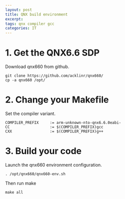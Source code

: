```yaml
---
layout: post
title: QNX build environment
excerpt: 
tags: qnx compiler gcc
categories: IT
---
```


# 1. Get the QNX6.6 SDP
Download qnx660 from github.
```
git clone https://github.com/acklinr/qnx660/
cp -a qnx660 /opt/
```

# 2. Change your Makefile
Set the compiler variant.
```
COMPILER_PREFIX     := arm-unknown-nto-qnx6.6.0eabi-
CC                  := $(COMPILER_PREFIX)gcc
CXX                 := $(COMPILER_PREFIX)g++
```

# 3. Build your code
Launch the qnx660 environment configuration.
```
. /opt/qnx660/qnx660-env.sh
```
Then run make
```
make all
```
